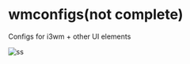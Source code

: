 # wmconfigs(not complete)

Configs for i3wm + other UI elements

![ss](https://user-images.githubusercontent.com/43674575/103438330-35e58780-4c58-11eb-880f-0efcd940ed57.png)
